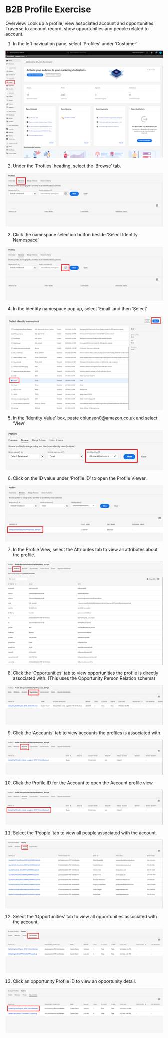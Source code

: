 **B2B Profile Exercise**
==========

Overview: Look up a profile, view associated account and opportunities. Traverse to account record, show opportunities and people related to account. 

1)	In the left navigation pane, select ‘Profiles’ under ‘Customer’
  
![Demo](./images/profile/1_start.png)

2)	Under the ‘Profiles’ heading, select the ‘Browse’ tab.
  
![Demo](./images/profile/2_browse.png)

3)	Click the namespace selection button beside ‘Select Identity Namespace’
  
![Demo](./images/profile/3_ClickNamespaceButton.png)

4)	In the identity namespace pop up, select ‘Email’ and then ‘Select’
  
![Demo](./images/profile/4_NamespaceSel.png)

5)	In the ‘Identity Value’ box, paste cblunsen0@amazon.co.uk and select ‘View’
 
![Demo](./images/profile/5_pasteemail.png)
 
6)	Click on the ID value under ‘Profile ID’ to open the Profile Viewer.
  
![Demo](./images/profile/6_clickprofile.png)

7)	In the Profile View, select the Attributes tab to view all attributes about the profile.
  
![Demo](./images/profile/7_attributes.png)

8)	Click the ‘Opportunities’ tab to view opportunities the profile is directly associated with. (This uses the Opportunity Person Relation schema)
  
![Demo](./images/profile/8_oppty.png)

9)	Click the ‘Accounts’ tab to view accounts the profiles is associated with.
  
![Demo](./images/profile/9_clickacct.png)

10)	Click the Profile ID for the Account to open the Account profile view.
  
![Demo](./images/profile/10_clickprofileid.png)

11)	Select the ‘People ‘tab to view all people associated with the account.
  
![Demo](./images/profile/11_peopletab.png)

12)	Select the ‘Opportunities’ tab to view all opportunities associated with the account. 
  
![Demo](./images/profile/12_acctoppy.png)

13)	Click an opportunity Profile ID to view an opportunity detail.
	
![Demo](./images/profile/13_clickoppty.png)

